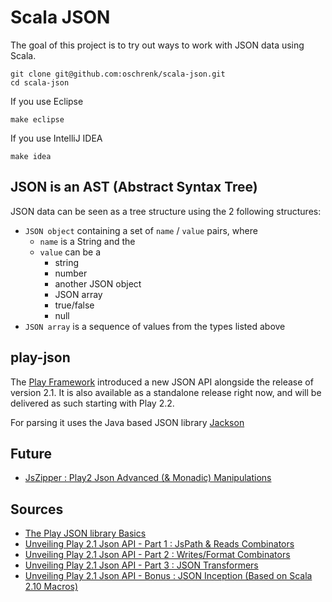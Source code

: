 # Scala JSON #

The goal of this project is to try out ways to work with JSON data using Scala.

	git clone git@github.com:oschrenk/scala-json.git
	cd scala-json

If you use Eclipse

	make eclipse

If you use IntelliJ IDEA

	make idea

## JSON is an AST (Abstract Syntax Tree) ##

JSON data can be seen as a tree structure using the 2 following structures:

- `JSON object` containing a set of `name` / `value` pairs, where
	- `name` is a String and the
	- `value` can be a
		- string
		- number
		- another JSON object
		- JSON array
		- true/false
		- null
- `JSON array` is a sequence of values from the types listed above

## play-json ##

The [Play Framework](http://www.playframework.com/) introduced a new JSON API alongside the release of version 2.1. It is also available as a standalone release right now, and will be delivered as such starting with Play 2.2.

For parsing it uses the Java based JSON library [Jackson](http://jackson.codehaus.org/)

## Future ##

- [JsZipper : Play2 Json Advanced (& Monadic) Manipulations](http://mandubian.com/2013/05/01/JsZipper/)

## Sources ##

- [The Play JSON library Basics](http://www.playframework.com/documentation/2.1.1/ScalaJson)
- [Unveiling Play 2.1 Json API - Part 1 : JsPath & Reads Combinators](http://mandubian.com/2012/09/08/unveiling-play-2-dot-1-json-api-part1-jspath-reads-combinators/)
- [Unveiling Play 2.1 Json API - Part 2 : Writes/Format Combinators](http://mandubian.com/2012/10/01/unveiling-play-2-dot-1-json-api-part2-writes-format-combinators/)
- [Unveiling Play 2.1 Json API - Part 3 : JSON Transformers](http://mandubian.com/2012/10/29/unveiling-play-2-dot-1-json-api-part3-json-transformers/)
- [Unveiling Play 2.1 Json API - Bonus : JSON Inception (Based on Scala 2.10 Macros)](http://mandubian.com/2012/11/11/JSON-inception/)
